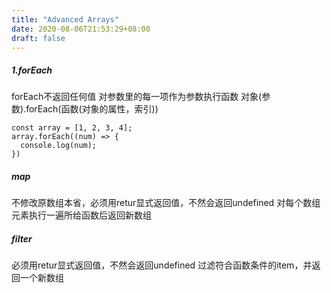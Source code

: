 ```yaml
---
title: "Advanced Arrays"
date: 2020-08-06T21:53:29+08:00
draft: false
---
```


##### 1.forEach

forEach不返回任何值
对参数里的每一项作为参数执行函数
对象(参数).forEach(函数(对象的属性，索引))
```
const array = [1, 2, 3, 4];
array.forEach((num) => {
  console.log(num);
})
```

##### map
不修改原数组本省，必须用retur显式返回值，不然会返回undefined
对每个数组元素执行一遍所给函数后返回新数组

##### filter
必须用retur显式返回值，不然会返回undefined
过滤符合函数条件的item，并返回一个新数组



